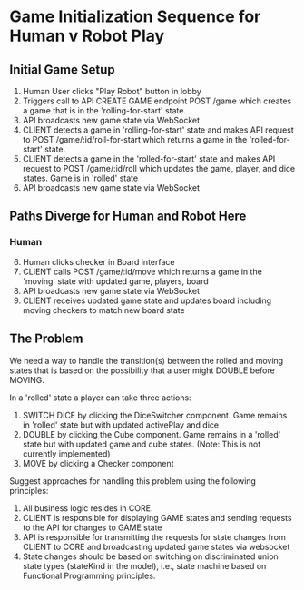 # Game Initialization Sequence for Human v Robot Play

## Initial Game Setup

1. Human User clicks "Play Robot" button in lobby
2. Triggers call to API CREATE GAME endpoint POST /game which creates a game that is in the 'rolling-for-start' state.
3. API broadcasts new game state via WebSocket
4. CLIENT detects a game in 'rolling-for-start' state and makes API request to POST /game/:id/roll-for-start which returns a game in the 'rolled-for-start' state.
5. CLIENT detects a game in the 'rolled-for-start' state and makes API request to POST /game/:id/roll which updates the game, player, and dice states. Game is in 'rolled' state
6. API broadcasts new game state via WebSocket

## Paths Diverge for Human and Robot Here

### Human

6. Human clicks checker in Board interface
7. CLIENT calls POST /game/:id/move which returns a game in the 'moving' state with updated game, players, board
8. API broadcasts new game state via WebSocket
9. CLIENT receives updated game state and updates board including moving checkers to match new board state

## The Problem

We need a way to handle the transition(s) between the rolled and moving states that is based on the possibility that a user might DOUBLE before MOVING.

In a 'rolled' state a player can take three actions:

1. SWITCH DICE by clicking the DiceSwitcher component. Game remains in 'rolled' state but with updated activePlay and dice
2. DOUBLE by clicking the Cube component. Game remains in a 'rolled' state but with updated game and cube states. (Note: This is not currently implemented)
3. MOVE by clicking a Checker component

Suggest approaches for handling this problem using the following principles:

1. All business logic resides in CORE.
2. CLIENT is responsible for displaying GAME states and sending requests to the API for changes to GAME state
3. API is responsible for transmitting the requests for state changes from CLIENT to CORE and broadcasting updated game states via websocket
4. State changes should be based on switching on discriminated union state types (stateKind in the model), i.e., state machine based on Functional Programming principles.
